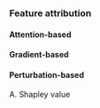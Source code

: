 
### Feature attribution

#### Attention-based

#### Gradient-based

#### Perturbation-based 

A. Shapley value
